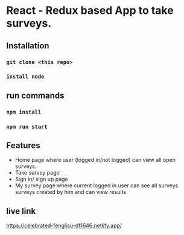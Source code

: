 # React - Redux based App to take surveys.

## Installation
### `git clone <this repo>`
### ` install node `
## run commands
### `npm install`
### `npm run start`
## Features
- Home page where user (logged in/not logged) can view all open surveys.
- Take survey page
- Sign in/ sign up page
- My survey page where current logged in user can see all surveys surveys created by him and can view results
## live link
https://celebrated-fenglisu-df1646.netlify.app/
